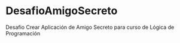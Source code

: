 # DesafioAmigoSecreto
Desafio Crear Aplicación de Amigo Secreto para curso de Lógica de Programación
